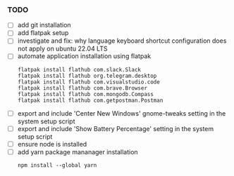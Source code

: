 ### TODO

- [ ] add git installation
- [ ] add flatpak setup
- [ ] investigate and fix: why language keyboard shortcut configuration does not apply on ubuntu 22.04 LTS
- [ ] automate application installation using flatpak
  ```
  flatpak install flathub com.slack.Slack
  flatpak install flathub org.telegram.desktop
  flatpak install flathub com.visualstudio.code
  flatpak install flathub com.brave.Browser
  flatpak install flathub com.mongodb.Compass
  flatpak install flathub com.getpostman.Postman
  ```
- [ ] export and include 'Center New Windows' gnome-tweaks setting in the system setup script
- [ ] export and include 'Show Battery Percentage' setting in the system setup script
- [ ] ensure node is installed
- [ ] add yarn package mananager installation
  ```
  npm install --global yarn
  ```

